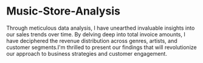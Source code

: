 # Music-Store-Analysis
Through meticulous data analysis, I have unearthed invaluable insights into our sales trends over time. By delving deep into total invoice amounts, I have deciphered the revenue distribution across genres, artists, and customer segments.I'm thrilled to present our findings that will revolutionize our approach to business strategies and customer engagement.
